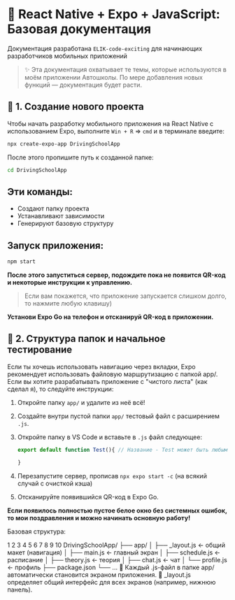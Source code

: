 # 📱 React Native + Expo + JavaScript: Базовая документация
Документация разработана `ELIK-code-exciting` для начинающих разработчиков мобильных приложений

> ✨ Эта документация охватывает те темы, которые используются в моём приложении Автошколы. По мере добавления новых функций — документация будет расти. 

## 🚀 1. Создание нового проекта
Чтобы начать разработку мобильного приложения на React Native с использованием Expo, выполните  `Win + R` => `cmd` и в терминале введите:

```bash
npx create-expo-app DrivingSchoolApp
```
После этого пропишите путь к созданной папке:
```bash
cd DrivingSchoolApp
```
## Эти команды:
  - Создают папку проекта
  - Устанавливают зависимости
  - Генерируют базовую структуру

## Запуск приложения:
``` bash
npm start
```
**После этого запуститься сервер, подождите пока не появится QR-код и некоторые инструкции к управлению.**
> Если вам покажется, что приложение запускается слишком долго, то нажмите любую клавишу)

**Установи Expo Go на телефон и отсканируй QR-код в приложении.**

## 📂 2. Структура папок и начальное тестирование
Если ты хочешь использовать навигацию через вкладки, Expo рекомендует использовать файловую маршрутизацию с папкой app/.
Если вы хотите разрабатывать приложение с "чистого листа" (как сделал я), то следуйте инструкции: 

1) Откройте папку `app/` и удалите из неё всё!
2) Cоздайте внутри пустой папки `app/` тестовый файл с расширением `.js`.
3) Откройте папку в VS Code и вставьте в `.js` файл следующее:

   ```JavaScript
   export default function Test(){ // Название - Test может быть любым!
   
   }
   ```
   
4) Перезапустите сервер, прописав `npx expo start -c` (на всякий случай с очисткой кэша)
5) Отсканируйте появившийся QR-код в Expo Go.

**Если появилось полностью пустое белое окно без системных ошибок, то мои поздравления и можно начинать основную работу!**

Базовая структура:


1
2
3
4
5
6
7
8
9
10
DrivingSchoolApp/
├── app/
│   ├── _layout.js          ← общий макет (навигация)
│   ├── main.js             ← главный экран
│   ├── schedule.js         ← расписание
│   ├── theory.js           ← теория
│   ├── chat.js             ← чат
│   └── profile.js          ← профиль
├── package.json
└── ...
🔹 Каждый .js-файл в папке app/ автоматически становится экраном приложения.
🔹 _layout.js определяет общий интерфейс для всех экранов (например, нижнюю панель). 
